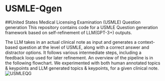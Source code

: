 # USMLE-Qgen
##United States Medical Licensing Examination (USMLE) Question generation 
This repository contains code for a USMLE Question generation framework based on self-refinement of LLM(GPT-3+) outputs.

The LLM takes in an actual clinical note as input and generates a context-based question at the level of USMLE, along with a correct answer and distractor options. It follows various intermediate steps, including a feedback loop used for later refinement.
An overview of the pipeline is in the following flowchart. We experimented with both human annotated topics & keypoints and LLM generated topics & keypoints, for a given clinical note.
![USMLEQG](https://github.com/adiparashar/USMLE-Qgen/assets/13602896/e57bcec9-9cae-4ae8-8719-156da87f820f)

